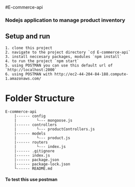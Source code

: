 #E-commerce-api

### Nodejs application to manage product inventory


## Setup and run

```
1. clone this project
2. navigate to the project directory `cd E-commerce-api`
3. install neccesary packages, modules `npm install`
4. to run the project `npm start`
5. using POSTMAN you can use this default url of `http://localhost:2000`
6. using POSTMAN with http://ec2-44-204-84-188.compute-1.amazonaws.com/
```

# Folder Structure 
```
E-commerce-api
    |------ config
    |         └--- mongoose.js
    |------ controllers
    |         └--- productControllers.js
    |------ models
    |         └--- product.js
    |------ routers
    |         └--- index.js
    |------ .gitignore
    |------ index.js
    |------ package.json
    |------ package-lock.json
    └------ README.md
```

#### To test this use postman 

